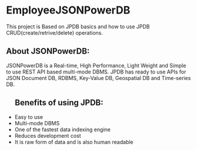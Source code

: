 # EmployeeJSONPowerDB
This project is Based on JPDB basics and how to use JPDB CRUD(create/retrive/delete) operations.
<h2>About JSONPowerDB:</h2>
<p>JSONPowerDB is a Real-time, High Performance, Light Weight and Simple to use REST API based multi-mode DBMS. JPDB has ready to use APIs for JSON Document DB, RDBMS, Key-Value DB, Geospatial DB and Time-series DB.</p>

<ul>
<h2>Benefits of using JPDB:</h2>
<li>Easy to use</li>
<li>Multi-mode DBMS</li>
<li>One of the fastest data indexing engine</li>
<li>Reduces development cost</li>
<li>It is raw form of data and is also human readable</li>
</ul>
